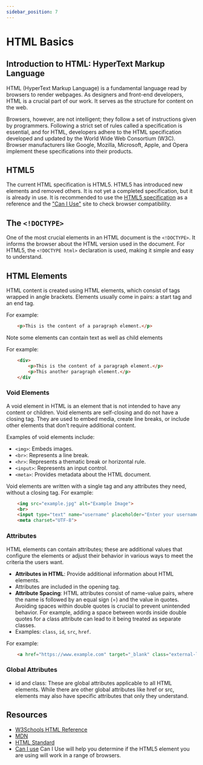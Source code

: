 ```yaml
---
sidebar_position: 7
---
```


# HTML Basics 

## Introduction to HTML: HyperText Markup Language
HTML (HyperText Markup Language) is a fundamental language read by browsers to render webpages. As designers and front-end developers, HTML is a crucial part of our work. It serves as the structure for content on the web.

Browsers, however, are not intelligent; they follow a set of instructions given by programmers. Following a strict set of rules called a specification is essential, and for HTML, developers adhere to the HTML specification developed and updated by the World Wide Web Consortium (W3C). Browser manufacturers like Google, Mozilla, Microsoft, Apple, and Opera implement these specifications into their products.

## HTML5
The current HTML specification is HTML5. HTML5 has introduced new elements and removed others. It is not yet a completed specification, but it is already in use. It is recommended to use the [HTML5 specification](http://www.w3.org/TR/html5/) as a reference and the ["Can I Use"](https://caniuse.com/) site to check browser compatibility.

## The `<!DOCTYPE>`
One of the most crucial elements in an HTML document is the `<!DOCTYPE>`. It informs the browser about the HTML version used in the document. For HTML5, the `<!DOCTYPE html>` declaration is used, making it simple and easy to understand.

## HTML Elements
HTML content is created using HTML elements, which consist of tags wrapped in angle brackets. Elements usually come in pairs: a start tag and an end tag. 

For example:

```html
    <p>This is the content of a paragraph element.</p>
```

Note some elements can contain text as well as child elements 

For example:
```html
    <div>
        <p>This is the content of a paragraph element.</p>
        <p>This another paragraph element.</p>
    </div
```

### Void Elements 

A void element in HTML is an element that is not intended to have any content or children. Void elements are self-closing and do not have a closing tag. They are used to embed media, create line breaks, or include other elements that don't require additional content.

Examples of void elements include:

- `<img>`: Embeds images.
- `<br>`: Represents a line break.
- `<hr>`: Represents a thematic break or horizontal rule.
- `<input>`: Represents an input control.
- `<meta>`: Provides metadata about the HTML document.

Void elements are written with a single tag and any attributes they need, without a closing tag. For example:

```html
    <img src="example.jpg" alt="Example Image">
    <br>
    <input type="text" name="username" placeholder="Enter your username">
    <meta charset="UTF-8">
```

### Attributes

HTML elements can contain attributes; these are additional values that configure the elements or adjust their behavior in various ways to meet the criteria the users want.

- **Attributes in HTML**: Provide additional information about HTML elements.
- Attributes are included in the opening tag.
- **Attribute Spacing**: HTML attributes consist of name-value pairs, where the name is followed by an equal sign (=) and the value in quotes. Avoiding spaces within double quotes is crucial to prevent unintended behavior. For example, adding a space between words inside double quotes for a class attribute can lead to it being treated as separate classes.
- Examples: `class`, `id`, `src`, `href`.

For example: 
```html
    <a href="https://www.example.com" target="_blank" class="external-link">Visit Example Website</a>
```

### Global Attributes 

- id and class: These are global attributes applicable to all HTML elements. While there are other global attributes like href or src, elements may also have specific attributes that only they understand.


## Resources 

- [W3Schools HTML Reference](https://www.w3schools.com/tags/)
- [MDN](https://developer.mozilla.org/en-US/docs/Web/HTML)
- [HTML Standard](https://html.spec.whatwg.org/multipage/)
- [Can I use](https://caniuse.com/)
Can I Use will help you determine if the HTML5 element you are using will work in a range of browsers. 